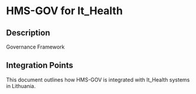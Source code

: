 # HMS-GOV for lt_Health

## Description

Governance Framework

## Integration Points

This document outlines how HMS-GOV is integrated with lt_Health systems in Lithuania.
